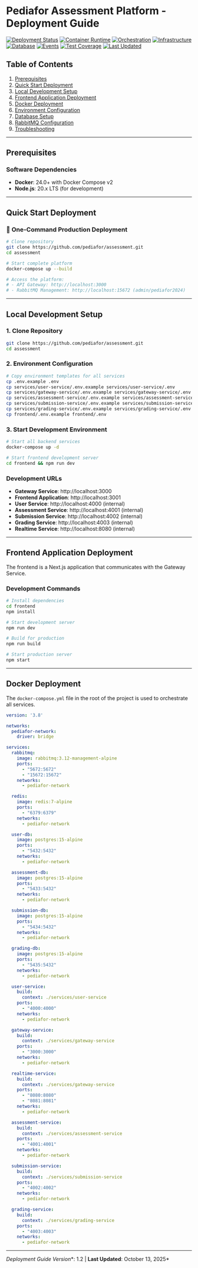 # Pediafor Assessment Platform - Deployment Guide

[![Deployment Status](https://img.shields.io/badge/Deployment-All%20Services%20Production%20Ready-success)](.)
[![Container Runtime](https://img.shields.io/badge/Runtime-Docker-blue?logo=docker)](.)
[![Orchestration](https://img.shields.io/badge/Orchestration-Docker%20Compose-blue)](.)
[![Infrastructure](https://img.shields.io/badge/Infrastructure-Event%20Driven%20Microservices-orange)](.)
[![Database](https://img.shields.io/badge/Database-PostgreSQL%20per%20Service-336791?logo=postgresql)](.)
[![Events](https://img.shields.io/badge/Events-RabbitMQ%20Powered-orange?logo=rabbitmq)](.)
[![Test Coverage](https://img.shields.io/badge/Tests-High%20Test%20Coverage-success)](.)
[![Last Updated](https://img.shields.io/badge/Updated-October%202025-blue)](.)

## Table of Contents

1. [Prerequisites](#prerequisites)
2. [Quick Start Deployment](#quick-start-deployment)
3. [Local Development Setup](#local-development-setup)
4. [Frontend Application Deployment](#frontend-application-deployment)
5. [Docker Deployment](#docker-deployment)
6. [Environment Configuration](#environment-configuration)
7. [Database Setup](#database-setup)
8. [RabbitMQ Configuration](#rabbitmq-configuration)
9. [Troubleshooting](#troubleshooting)

---

## Prerequisites

### Software Dependencies

- **Docker**: 24.0+ with Docker Compose v2
- **Node.js**: 20.x LTS (for development)

---

## Quick Start Deployment

### 🚀 **One-Command Production Deployment**

```bash
# Clone repository
git clone https://github.com/pediafor/assessment.git
cd assessment

# Start complete platform
docker-compose up --build

# Access the platform:
# - API Gateway: http://localhost:3000
# - RabbitMQ Management: http://localhost:15672 (admin/pediafor2024)
```

---

## Local Development Setup

### 1. Clone Repository
```bash
git clone https://github.com/pediafor/assessment.git
cd assessment
```

### 2. Environment Configuration
```bash
# Copy environment templates for all services
cp .env.example .env
cp services/user-service/.env.example services/user-service/.env
cp services/gateway-service/.env.example services/gateway-service/.env
cp services/assessment-service/.env.example services/assessment-service/.env
cp services/submission-service/.env.example services/submission-service/.env
cp services/grading-service/.env.example services/grading-service/.env
cp frontend/.env.example frontend/.env
```

### 3. Start Development Environment
```bash
# Start all backend services
docker-compose up -d

# Start frontend development server
cd frontend && npm run dev
```

### Development URLs
- **Gateway Service**: http://localhost:3000
- **Frontend Application**: http://localhost:3001
- **User Service**: http://localhost:4000 (internal)
- **Assessment Service**: http://localhost:4001 (internal)
- **Submission Service**: http://localhost:4002 (internal)
- **Grading Service**: http://localhost:4003 (internal)
- **Realtime Service**: http://localhost:8080 (internal)

---

## Frontend Application Deployment

The frontend is a Next.js application that communicates with the Gateway Service.

### Development Commands
```bash
# Install dependencies
cd frontend
npm install

# Start development server
npm run dev

# Build for production
npm run build

# Start production server
npm start
```

---

## Docker Deployment

The `docker-compose.yml` file in the root of the project is used to orchestrate all services.

```yaml
version: '3.8'

networks:
  pediafor-network:
    driver: bridge

services:
  rabbitmq:
    image: rabbitmq:3.12-management-alpine
    ports:
      - "5672:5672"
      - "15672:15672"
    networks:
      - pediafor-network

  redis:
    image: redis:7-alpine
    ports:
      - "6379:6379"
    networks:
      - pediafor-network

  user-db:
    image: postgres:15-alpine
    ports:
      - "5432:5432"
    networks:
      - pediafor-network

  assessment-db:
    image: postgres:15-alpine
    ports:
      - "5433:5432"
    networks:
      - pediafor-network

  submission-db:
    image: postgres:15-alpine
    ports:
      - "5434:5432"
    networks:
      - pediafor-network

  grading-db:
    image: postgres:15-alpine
    ports:
      - "5435:5432"
    networks:
      - pediafor-network

  user-service:
    build:
      context: ./services/user-service
    ports:
      - "4000:4000"
    networks:
      - pediafor-network

  gateway-service:
    build:
      context: ./services/gateway-service
    ports:
      - "3000:3000"
    networks:
      - pediafor-network

  realtime-service:
    build:
      context: ./services/gateway-service
    ports:
      - "8080:8080"
      - "8081:8081"
    networks:
      - pediafor-network

  assessment-service:
    build:
      context: ./services/assessment-service
    ports:
      - "4001:4001"
    networks:
      - pediafor-network

  submission-service:
    build:
      context: ./services/submission-service
    ports:
      - "4002:4002"
    networks:
      - pediafor-network

  grading-service:
    build:
      context: ./services/grading-service
    ports:
      - "4003:4003"
    networks:
      - pediafor-network
```

---

*Deployment Guide Version**: 1.2 | **Last Updated**: October 13, 2025*
